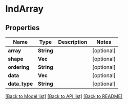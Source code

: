 # IndArray

## Properties

Name | Type | Description | Notes
------------ | ------------- | ------------- | -------------
**array** | **String** |  | [optional] 
**shape** | **Vec<i32>** |  | [optional] 
**ordering** | **String** |  | [optional] 
**data** | **Vec<f32>** |  | [optional] 
**data_type** | **String** |  | [optional] 

[[Back to Model list]](../README.md#documentation-for-models) [[Back to API list]](../README.md#documentation-for-api-endpoints) [[Back to README]](../README.md)


